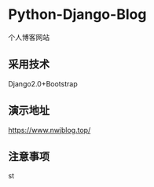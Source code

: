 # Python-Django-Blog
个人博客网站

## 采用技术
Django2.0+Bootstrap

## 演示地址
https://www.nwjblog.top/

## 注意事项
st
